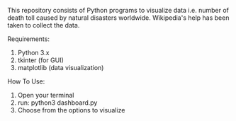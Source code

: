 This repository consists of Python programs to visualize data i.e. number of death toll caused by natural disasters worldwide. Wikipedia's help has been taken to collect the data.


Requirements:

1. Python 3.x
2. tkinter (for GUI)
3. matplotlib (data visualization)


How To Use:

1. Open your terminal
2. run: python3 dashboard.py
3. Choose from the options to visualize
